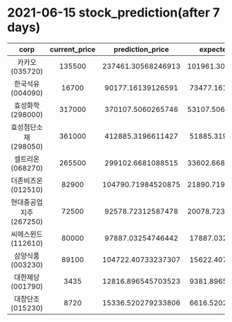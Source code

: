 # 2021-06-15 stock_prediction(after 7 days)

|   corp   |   current_price   |   prediction_price   |   expected_profit   |
|:--------:|:-----------------:|:--------------------:|:-------------------:|
|카카오(035720)|135500|237461.30568246913|101961.30568246913|
|한국석유(004090)|16700|90177.16139126591|73477.16139126591|
|효성화학(298000)|317000|370107.5060265746|53107.506026574585|
|효성첨단소재(298050)|361000|412885.3196611427|51885.31966114271|
|셀트리온(068270)|265500|299102.6681088515|33602.668108851474|
|더존비즈온(012510)|82900|104790.71984520875|21890.719845208747|
|현대중공업지주(267250)|72500|92578.72312587478|20078.723125874778|
|씨에스윈드(112610)|80000|97887.03254746442|17887.03254746442|
|삼양식품(003230)|89100|104722.40733237307|15622.40733237307|
|대한제당(001790)|3435|12816.896545703523|9381.896545703523|
|대창단조(015230)|8720|15336.520279233806|6616.520279233806|
